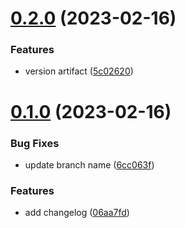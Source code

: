 # [0.2.0](https://github.com/lydia-sbityakov/greetings-ci/compare/v0.1.0...v0.2.0) (2023-02-16)


### Features

*  version artifact ([5c02620](https://github.com/lydia-sbityakov/greetings-ci/commit/5c02620ccb0ea08261232266f5f1e8eb06980911))



# [0.1.0](https://github.com/lydia-sbityakov/greetings-ci/compare/06aa7fd05a573c0d870afd1192940693f64cfb17...v0.1.0) (2023-02-16)


### Bug Fixes

* update branch name ([6cc063f](https://github.com/lydia-sbityakov/greetings-ci/commit/6cc063fa6b1e2ececc503d5aa6854eb860a0a884))


### Features

*  add changelog ([06aa7fd](https://github.com/lydia-sbityakov/greetings-ci/commit/06aa7fd05a573c0d870afd1192940693f64cfb17))



